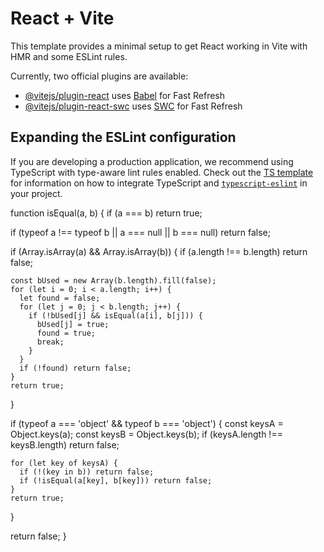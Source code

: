 # React + Vite

This template provides a minimal setup to get React working in Vite with HMR and some ESLint rules.

Currently, two official plugins are available:

- [@vitejs/plugin-react](https://github.com/vitejs/vite-plugin-react/blob/main/packages/plugin-react) uses [Babel](https://babeljs.io/) for Fast Refresh
- [@vitejs/plugin-react-swc](https://github.com/vitejs/vite-plugin-react/blob/main/packages/plugin-react-swc) uses [SWC](https://swc.rs/) for Fast Refresh

## Expanding the ESLint configuration

If you are developing a production application, we recommend using TypeScript with type-aware lint rules enabled. Check out the [TS template](https://github.com/vitejs/vite/tree/main/packages/create-vite/template-react-ts) for information on how to integrate TypeScript and [`typescript-eslint`](https://typescript-eslint.io) in your project.



function isEqual(a, b) {
  if (a === b) return true; 

  if (typeof a !== typeof b || a === null || b === null) return false;


  if (Array.isArray(a) && Array.isArray(b)) {
    if (a.length !== b.length) return false;

    const bUsed = new Array(b.length).fill(false);
    for (let i = 0; i < a.length; i++) {
      let found = false;
      for (let j = 0; j < b.length; j++) {
        if (!bUsed[j] && isEqual(a[i], b[j])) {
          bUsed[j] = true;
          found = true;
          break;
        }
      }
      if (!found) return false;
    }
    return true;
  }


  if (typeof a === 'object' && typeof b === 'object') {
    const keysA = Object.keys(a);
    const keysB = Object.keys(b);
    if (keysA.length !== keysB.length) return false;

    for (let key of keysA) {
      if (!(key in b)) return false;
      if (!isEqual(a[key], b[key])) return false;
    }
    return true;
  }


  return false;
}